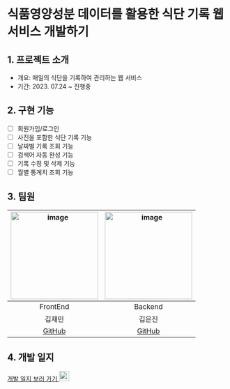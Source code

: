 # 식품영양성분 데이터를 활용한 식단 기록 웹 서비스 개발하기
## 1. 프로젝트 소개 
- 개요: 매일의 식단을 기록하여 관리하는 웹 서비스
- 기간: 2023. 07.24 ~ 진행중

## 2. 구현 기능 
- [ ] 회원가입/로그인
- [ ] 사진을 포함한 식단 기록 기능
- [ ] 날짜별 기록 조회 기능
- [ ] 검색어 자동 완성 기능
- [ ] 기록 수정 및 삭제 기능
- [ ] 월별 통계치 조회 기능

## 3. 팀원 
|<img width="200" alt="image" src="https://avatars.githubusercontent.com/u/98063854?v=4">|<img width="200" alt="image" src="https://avatars.githubusercontent.com/u/129818813?v=4">|
| :---------------------------------: | :-----------------------------------:|
|                FrontEnd           |           Backend                       |        
|             김재민            |          김은진             |             
| [GitHub](https://github.com/JaeMin1130)  | [GitHub](https://github.com/EUNJIN6131)  |

## 4. 개발 일지 
<a href="https://shrub-snap-550.notion.site/CRUD-566be659b7bf4693a6515f408cf2f1d9?pvs=4">개발 일지 보러 가기  <img width="23" src="https://upload.wikimedia.org/wikipedia/commons/e/e9/Notion-logo.svg"> </a>

